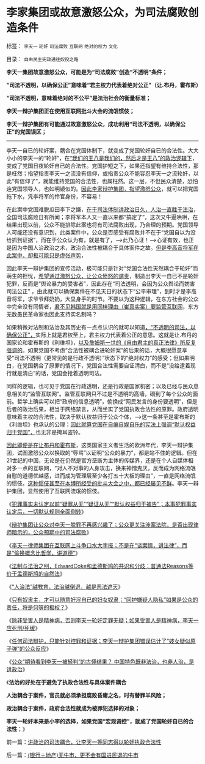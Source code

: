 # 李家集团或故意激怒公众，为司法腐败创造条件

标签： `李天一` `轮奸` `司法腐败` `互联网` `绝对的权力` `文化` 

目录： `自由民主宪政通往奴役之路`

**李天一集团故意激怒公众，可能是为“司法腐败”创造“不透明”条件；**

**“司法不透明，以确保公正”意味着“君主权力代表着绝对公正”（让.布丹，霍布斯）**

**“司法不透明，意味着绝对的不公平”是法治社会的衡量标准；**

**李天一辩护集团正在使用互联网批斗大会的流氓惯伎；**

**李天一辩护集团有可能通过故意激怒公众，成功利用“司法不透明，以确保公正”的党国误区；**

****

李天一自已的轮奸案，耦合在党国体制下，就变成了党国轮奸自已的合法性。大大小小的李天一的“轮奸”，在[“我们的王八是我们的，然后才是王八”的政治逻辑下](../../../2011/1/25/有中国特色的“罗伯特议事规则”和“对事不对人”.md)，变成了党国日夜轮奸自已的合法性。党国护短之下，如果还指望有维持合法性，那是枉然；指望指责李天一之流没有信仰，或指责公众不能容忍李天一之流轮奸，以此“有信仰了”，就能维持党国的合法性，也属枉然。这一层，不但民众清楚，恐怕连党国领导人，也如明镜似的。[因此李家辩护集团，指望激怒公众](../../../2013/7/30/李天一辩护集团的炒作思路和误判.md)，就可以把党国拖下水，凭李将军的伶官身份，不容易！

在此案中党国难脱瓜田李下之嫌，[在于司法体制讲政治日久，人治一直胜于法治](../../../2013/7/29/法制与法治，EdwardCoke和孟德斯鸠的共识和分歧；.md)，全国司法腐败日有所闻；李将军本人又一直以来都“搞定了”，这次又牛逼哄哄，在结果出现以前，公众不能排除此案也将有司法腐败出现，乃合理的预期。党国领导人可能还没有意识到，此类案件中，公众是否感受有腐败并不在于“党国自以为没给抓到证据”，而在于公众认为有，就是有了，——>此乃心证！——>心证有效，也正是因为中国人治政治之术，政治合法性被耦合于具体案件之故。[但是李高音将军在此案中，却极可能只是虚张声势](../../../2013/7/30/李天一轮奸案辩护难在“轮啦”“了啦”“不得了啦”！.md)，

因此李天一辩护集团的宣传活动，极可能只是针对“党国合法性天然耦合于轮奸”而萌生的担忧，[希望通过激怒公众，让公众愤怒的谴责](../../../2013/7/30/李天一案，只有奴隶主才可以随意轮奸自已的女奴隶.md)，制造出李天一自已不是轮奸犯罪，反而是“舆论暴力的受害者”，因此存在“司法透明，会因为公众舆论而妨害司法公正”
，由此就可以确保案件在不见天日的状态下“公平审理”，到时才是李高音将军，求爷爷拜奶奶，大显身手的时节。不要以为这种逻辑，在东方社会的公众中完全没有同情者，[君不见韩国就是用同样理由（崔真实案）要监管互联网](../../../2009/5/5/控制舆论，等于引火烧身.md)，东方无数愚民革命家也因此支持实名制吗？

如果稍微对法制和法治及其历史有一点点认识的就可以知道[，“不透明的司法，以确保公正”，](../../../2009/5/5/控制舆论，等于引火烧身.md)实际上就是君权至上，君主权力代表着公正的意思。这就是让.布丹的国家论和霍布斯的《利维坦》，[以及詹姆斯一世的《自由君主的真正法律》所反复强调的](../../../2013/6/5/国产法学教授《自由极权的真正监管》的理论自信.md)。如果党国不考虑“合法性被耦合进轮奸案”的后果的话，大概很愿意享受“司法不透明（更常见的是行政不透明）”状态下的“绝对权力”的感受；但如果明白，在党国耦合了原罪的情况下，党国合法性需要自证清白，而不是“没给逮着现行就是清白”的话，党国会抢着透明司法。

同样的逻辑，也可见于党国在行政透明，还是行政是国家机密；以及已经与民众息息相关的“监管互联网”。监管互联网只不过是不透明的高墙，砌到了每个公众的面前。哲学上确实可以把“政府的信息透明”，偷换成“网民发言的身份要透明”，但是后者的政治后果，相当于网络禁言，从而坐实了党国执政合法性的原罪。政府透明意味着主权的合法性，取决于默认权益归于公众个体，——>这一条甚至是霍布斯的《利维坦》也承认的公理；[因此就算党国在自编自娱自乐的宪法上强调“默认权益归于党国”，](../../../2013/6/23/宇宙真理的汉语误会，自寻短见的理论自信.md)也无非是掩耳盗铃。

[因此即便是在让布丹和霍布斯](../../../2012/12/19/危机管理中的“亡党”危机；公有制背景的“亡党”是重大危机；.md)，这类国家主义者生活的欧洲年代，李天一辩护集团，试图激怒公众以换取的“辱骂”以证明“公众的暴力”，都是站不住的逻辑。但在21世纪的中国，无论是在仍然是官方垄断为主体的传媒界，还是在个人自媒体相对多一点的互联网，“对人不对事的人身攻击，换来神憎鬼厌，反而成为网络流氓自慰的道德优越感，进而成为管理层至少各打五十大板的理由”，一直是网络流氓的惯伎。[这种惯伎甚至在本博所经受的批斗大会之中，都已经屡见不鲜](../../../2013/4/29/文化大革命深厚的群众基础.md)。李天一辩护集团，显然使用了互联网流氓的惯伎。

《[犯罪事实未认定以前“疑罪从无”“疑证从无”“默认权益归于被告”；本事犯罪事实认定后，一切默认规则全面倒转](../../../2013/7/26/李天一辩护集团法律常识缺失或避而不谈法律.md)》

《[辩护集团让公众对李天一脱罪不再感兴趣了；公众更关注涉案法院，是否出现律师暗示的，公众预期中的司法腐败](../../../2013/7/28/“李天一脱罪自信”等于暗示“法院将高度腐败”“将军又搞定了”.md)》

《[李天一律师集团在互联网上斗争口水大字报；不是在“谈案情，讲法律”，而是“偷换概念比哲学，讲道德”](../../../2013/7/28/李天一律师不是辩护，是“偷换概念比哲学，讲道德”打口水仗.md)》

《[法制与法治之别，EdwardCoke和孟德斯鸠的共识和分歧；普通法Reasons等价于孟德斯鸠的自然法](../../../2013/7/29/法制与法治，EdwardCoke和孟德斯鸠的共识和分歧；.md)》

《[“人治法”越教育，法治越倒退，越是恶法遮天](../../../2013/7/29/辛普森案，李庄案和李天一案的人治，法治和法制.md)》

《[只有奴隶主，才可以随意奸淫自已的妇女奴隶；“回护嫌疑人隐私”如果是公众的责任，将是何等的极权？](../../../2013/7/30/李天一案，只有奴隶主才可以随意轮奸自已的女奴隶.md)》

《[除非受害人是精神病，否则李天一轮奸定罪无疑；如果受害人是精神病，李天一应死刑/死缓](../../../2013/7/9/精神病是民主进程的火力侦察.md)》

《[任何司法辩护，只能针对控罪和证据；李天一辩护集团错误估计了“妓女疑似原子弹”的公众反应](../../../2013/7/30/李天一辩护集团的炒作思路和误判.md)》

《[公众“期待看到李天一被轻判”的古怪结果？
中国特色既非法治，也非人治，是讲政治](../../../2013/7/31/李天一的悲情炒作，俺国特色既非法治，也非人治，是讲政治.md)》

《**法治的好处在于避免了执政合法性与具体案件耦合**

**人治耦合于案件，官员就必须承担腐败昏庸之名，时有替罪羊风险；**

**政治耦合于案件，政府合法性就成为被罪犯选择的对象；**

**李天一轮奸本来是小李的选择，如果党国“宏观调控”，就成了党国轮奸自已的合法性**；》

前一篇：[讲政治的司法耦合，让李天一等同志得以轮奸执政合法性](../../../2013/7/31/讲政治的司法耦合，让李天一等同志得以轮奸执政合法性.md)

后一篇：[(银行＋地产)无牛市，更不会有国进民退的牛市](../../../2013/7/31/(银行＋地产)无牛市，更不会有国进民退的牛市.md)